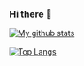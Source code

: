 ### Hi there 👋

[![My github stats](https://github-readme-stats.vercel.app/api?username=DawidKuzminski&count_private=true&show_icons=true&theme=tokyonight)](https://github.com/DawidKuzminski/github-readme-stats)
<br></br>
[![Top Langs](https://github-readme-stats.vercel.app/api/top-langs/?username=DawidKuzminski&hide=javascript,html&langs_count=5&theme=tokyonight)](https://github.com/DawidKuzminski/github-readme-stats)


<!--
**DawidKuzminski/DawidKuzminski** is a ✨ _special_ ✨ repository because its `README.md` (this file) appears on your GitHub profile.

Here are some ideas to get you started:

- 🔭 I’m currently working on ...
- 🌱 I’m currently learning ...
- 👯 I’m looking to collaborate on ...
- 🤔 I’m looking for help with ...
- 💬 Ask me about ...
- 📫 How to reach me: ...
- 😄 Pronouns: ...
- ⚡ Fun fact: ...
-->
